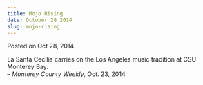 ```yaml
---
title: Mojo Rising
date: October 28 2014
slug: mojo-rising
---
```


 



<span class="date">Posted on Oct 28, 2014    </span>
<p>La Santa Cecilia carries on the Los Angeles music tradition at
CSU Monterey Bay.<br>
&#x2013; <em>Monterey County Weekly</em>, Oct. 23, 2014</br></p>





```
